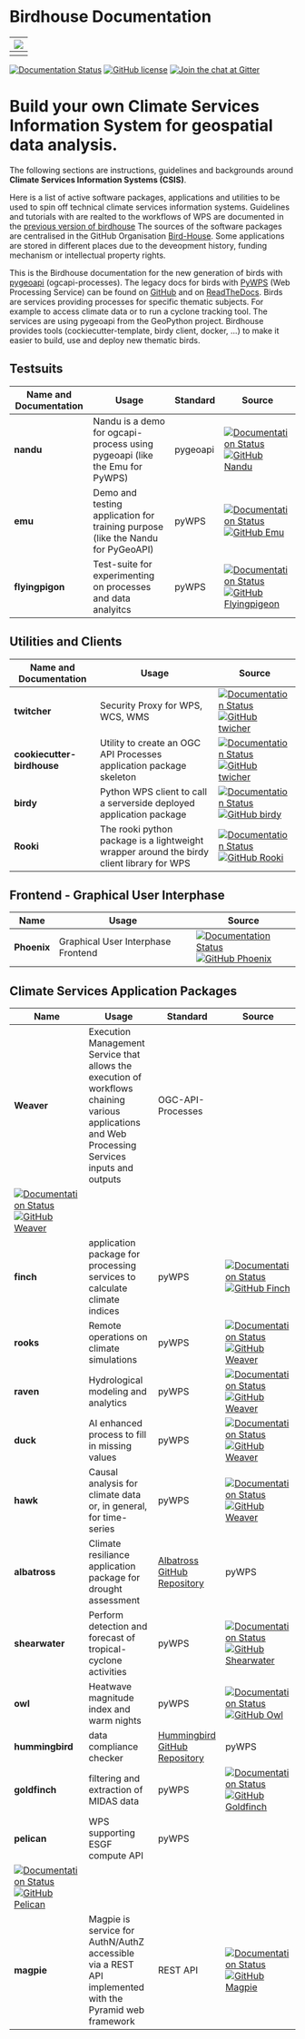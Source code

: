 # Birdhouse Documentation

| ![](images/birdhouse-ecosphere.svg) |
| :--: |
|  |

[![Documentation Status](https://img.shields.io/badge/docs-latest-brightgreen.svg)](http://birdhouse.readthedocs.io/en/latest/?badge=latest)
[![GitHub license](https://img.shields.io/github/license/bird-house/birdhouse2-docs.svg)](https://github.com/bird-house/birdhouse2-docs/blob/main/LICENSE)
[![Join the chat at Gitter](https://badges.gitter.im/bird-house/birdhouse.svg)](https://gitter.im/bird-house/birdhouse?utm_source=badge&utm_medium=badge&utm_campaign=pr-badge&utm_content=badge)


# **Build your own Climate Services Information System for geospatial data analysis.**

The following sections are instructions, guidelines and backgrounds around **Climate Services Information Systems (CSIS)**.


Here is a list of active software packages, applications and utilities to be used to spin off technical climate services information systems. 
Guidelines and tutorials with are realted to the workflows of WPS are documented in the [previous version of birdhouse](https://birdhouse.readthedocs.io/en/latest/)
The sources of the software packages are centralised in the GitHub Organisation [Bird-House](https://github.com/bird-house). Some applications are stored in different places due to the deveopment history, funding mechanism or intellectual property rights. 


This is the Birdhouse documentation for the new generation of birds with [pygeoapi](https://pygeoapi.io/) (ogcapi-processes).
The legacy docs for birds with [PyWPS](https://pywps.org/) (Web Processing Service) can be found on [GitHub](https://github.com/bird-house/birdhouse-docs) and on [ReadTheDocs](https://birdhouse.readthedocs.io/en/latest/).
Birds are services providing processes for specific thematic subjects. For example to access climate data or to run a cyclone tracking tool. The services are using pygeoapi from the GeoPython project. Birdhouse provides tools (cockiecutter-template, birdy client, docker, ...) to make it easier to build, use and deploy new thematic birds.


## **Testsuits** 

| Name and Documentation  | Usage | Standard | Source |
| -------- | ------- | ------- | ------- |
| **nandu** | Nandu is a demo for ogcapi-process using pygeoapi (like the Emu for PyWPS) |  pygeoapi | [![Documentation Status](https://img.shields.io/badge/docs-latest-blue.svg)](https://nandu.readthedocs.io/en/latest/) <br> [![GitHub Nandu](https://img.shields.io/badge/GitHub-nandu-brightgreen.svg)](https://github.com/bird-house/nandu/) |
| **emu**  |  Demo and testing application for training purpose (like the Nandu for PyGeoAPI) | pyWPS | [![Documentation Status](https://img.shields.io/badge/docs-latest-blue.svg)](https://emu.readthedocs.io/) <br> [![GitHub Emu](https://img.shields.io/badge/GitHub-emu-brightgreen.svg)](https://github.com/bird-house/emu) |
| **flyingpigon**  | Test-suite for experimenting on processes and data analyitcs|  pyWPS | [![Documentation Status](https://img.shields.io/badge/docs-latest-blue.svg)](https://flyingpigeon.readthedocs.io) <br> [![GitHub Flyingpigeon](https://img.shields.io/badge/GitHub-flyingpigeon-brightgreen.svg)](https://github.com/bird-house/flyingpigeon) |

## **Utilities and Clients**

| Name and Documentation  | Usage | Source |
| -------- | ------- | ------- |
| **twitcher** | Security Proxy for WPS, WCS, WMS  | [![Documentation Status](https://img.shields.io/badge/docs-latest-blue.svg)](http://twitcher.readthedocs.io/) <br> [![GitHub twicher](https://img.shields.io/badge/GitHub-twitcher-brightgreen.svg)](https://github.com/bird-house/twitcher/)  | 
| **cookiecutter-birdhouse** | Utility to create an OGC API Processes application package skeleton | [![Documentation Status](https://img.shields.io/badge/docs-latest-blue.svg)](https://cookiecutter-birdhouse.readthedocs.io) <br> [![GitHub twicher](https://img.shields.io/badge/GitHub-twitcher-brightgreen.svg)](https://github.com/bird-house/cookiecutter-birdhouse) |
| **birdy**  |   Python WPS client to call a serverside deployed application package  | [![Documentation Status](https://img.shields.io/badge/docs-latest-blue.svg)](https://birdy.readthedocs.io) <br> [![GitHub birdy](https://img.shields.io/badge/GitHub-birdy-brightgreen.svg)](https://birdy.readthedocs.io/en/latest/) |
| **Rooki**  |  The rooki python package is a lightweight wrapper around the birdy client library for WPS | [![Documentation Status](https://img.shields.io/badge/docs-latest-blue.svg)](https://rooki.readthedocs.io/en/latest/) <br> [![GitHub Rooki](https://img.shields.io/badge/GitHub-birdy-brightgreen.svg)](https://github.com/roocs/rooki) | 

## **Frontend - Graphical User Interphase**

| Name  | Usage | Source |
| -------- | ------- | ------- |
| **Phoenix** | Graphical User Interphase Frontend | [![Documentation Status](https://img.shields.io/badge/docs-latest-blue.svg)](https://pyramid-phoenix.readthedocs.io/en/latest/) <br> [![GitHub Phoenix](https://img.shields.io/badge/GitHub-phoenix-brightgreen.svg)](https://github.com/bird-house/pyramid-phoenix.git) |


## **Climate Services Application Packages**

| Name  | Usage | Standard | Source | 
| -------- | ------- | ------- | ------- |
| **Weaver** | Execution Management Service that allows the execution of workflows chaining various applications and Web Processing Services inputs and outputs | OGC-API-Processes  |
[![Documentation Status](https://img.shields.io/badge/docs-latest-blue.svg)](https://pavics-weaver.readthedocs.io/en/latest/) <br> [![GitHub Weaver](https://img.shields.io/badge/GitHub-weaver-brightgreen.svg)](https://github.com/crim-ca/weaver) |
| **finch** | application package for processing services to calculate climate indices |  pyWPS | [![Documentation Status](https://img.shields.io/badge/docs-latest-blue.svg)](https://pavics-sdi.readthedocs.io/projects/finch) <br> [![GitHub Finch](https://img.shields.io/badge/GitHub-weaver-brightgreen.svg)](https://github.com/bird-house/finch) |
| **rooks**| Remote operations on climate simulations |  pyWPS | [![Documentation Status](https://img.shields.io/badge/docs-latest-blue.svg)](https://rooki.readthedocs.io/en/latest/) <br> [![GitHub Weaver](https://img.shields.io/badge/GitHub-rooki-brightgreen.svg)](https://roocs.github.io/) |
| **raven** | Hydrological modeling and analytics | pyWPS | [![Documentation Status](https://img.shields.io/badge/docs-latest-blue.svg)](https://pavics-sdi.readthedocs.io/projects/raven/en/latest/index.html) <br> [![GitHub Weaver](https://img.shields.io/badge/GitHub-raven-brightgreen.svg)](https://github.com/Ouranosinc/raven.git) |
| **duck** | AI enhanced process to fill in missing values |  pyWPS | [![Documentation Status](https://img.shields.io/badge/docs-latest-blue.svg)](https://clint-duck.readthedocs.io/en/latest/) <br> [![GitHub Weaver](https://img.shields.io/badge/GitHub-weaver-brightgreen.svg)](https://github.com/climateintelligence/duck) |
| **hawk** | Causal analysis for climate data or, in general, for time-series | pyWPS| [![Documentation Status](https://img.shields.io/badge/docs-latest-blue.svg)](https://clint-hawk.readthedocs.io/en/latest/) <br> [![GitHub Weaver](https://img.shields.io/badge/GitHub-hawk-brightgreen.svg)](https://github.com/climateintelligence/hawk) |
| **albatross** | Climate resiliance application package for drought assessment | [Albatross GitHub Repository]() |  pyWPS | [![Documentation Status](https://clint-albatross.readthedocs.io/en/latest/)]() <br> [![GitHub Weaver](https://img.shields.io/badge/GitHub-albatross-brightgreen.svg)](https://github.com/climateintelligence/albatross)|
| **shearwater** | Perform detection and forecast of tropical-cyclone activities |  pyWPS | [![Documentation Status](https://img.shields.io/badge/docs-latest-blue.svg)](https://shearwater.readthedocs.io/en/latest/) <br> [![GitHub Shearwater](https://img.shields.io/badge/GitHub-shearwater-brightgreen.svg)](https://github.com/climateintelligence/shearwater)|
| **owl** | Heatwave magnitude index and warm nights | pyWPS | [![Documentation Status](https://clint-owl.readthedocs.io/en/latest/)]() <br> [![GitHub Owl](https://img.shields.io/badge/GitHub-owl-brightgreen.svg)](https://github.com/climateintelligence/owl)|
| **hummingbird** | data compliance checker | [Hummingbird GitHub Repository]() | pyWPS | [![Documentation Status](https://img.shields.io/badge/docs-latest-blue.svg)](http://birdhouse-hummingbird.readthedocs.io/) <br> [![GitHub Hummingbird](https://img.shields.io/badge/GitHub-hummingbird-brightgreen.svg)](https://github.com/bird-house/hummingbird.git)|
| **goldfinch** | filtering and extraction of MIDAS data | pyWPS |[![Documentation Status](https://img.shields.io/badge/docs-latest-blue.svg)](https://github.com/cedadev/goldfinch) <br> [![GitHub Goldfinch](https://img.shields.io/badge/GitHub-weaver-brightgreen.svg)](https://github.com/cedadev/goldfinch)|
| **pelican** | WPS supporting ESGF compute API | pyWPS |
[![Documentation Status](https://img.shields.io/badge/docs-latest-blue.svg)](https://birdhouse-pelican.readthedocs.io/en/latest/) <br> [![GitHub Pelican](https://img.shields.io/badge/GitHub-pelican-brightgreen.svg)](https://github.com/bird-house/pelican)|
| **magpie**  |   Magpie is service for AuthN/AuthZ accessible via a REST API implemented with the Pyramid web framework | REST API  | [![Documentation Status](https://img.shields.io/badge/docs-latest-blue.svg)](https://pavics-magpie.readthedocs.io/en/latest/) <br> [![GitHub Magpie](https://img.shields.io/badge/GitHub-magpie-brightgreen.svg)](https://github.com/Ouranosinc/Magpie)| 


<!-- | [dipper](https://clint-dipper.readthedocs.io/en/latest/) | ------- | [Dipper GitHub Repository](https://github.com/climateintelligence/dipper) | -->



